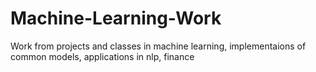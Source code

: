# Machine-Learning-Work
 Work from projects and classes in machine learning, implementaions of common models, applications in nlp, finance
